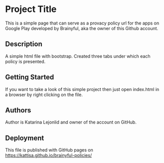 # Project Title

This is a simple page that can serve as a provacy policy url for the apps on Google Play developed by Brainyful, aka the owner of this Github account.

## Description

A simple html file with bootstrap. Created three tabs under which each policy is presented.

## Getting Started

If you want to take a look of this simple project then just open index.html in a browser by right clicking on the file.

## Authors

Author is Katarina Lejonlid and owner of the account on GitHub.

## Deployment

This file is published with GitHub pages on https://kattisa.github.io/brainyful-policies/
